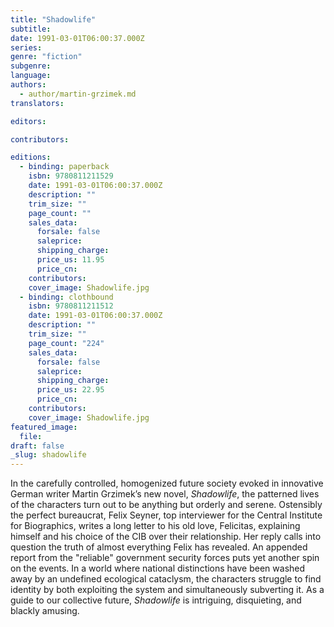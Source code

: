 ```yaml
---
title: "Shadowlife"
subtitle:
date: 1991-03-01T06:00:37.000Z
series:
genre: "fiction"
subgenre:
language:
authors:
  - author/martin-grzimek.md
translators:

editors:

contributors:

editions:
  - binding: paperback
    isbn: 9780811211529
    date: 1991-03-01T06:00:37.000Z
    description: ""
    trim_size: ""
    page_count: ""
    sales_data:
      forsale: false
      saleprice:
      shipping_charge:
      price_us: 11.95
      price_cn:
    contributors:
    cover_image: Shadowlife.jpg
  - binding: clothbound
    isbn: 9780811211512
    date: 1991-03-01T06:00:37.000Z
    description: ""
    trim_size: ""
    page_count: "224"
    sales_data:
      forsale: false
      saleprice:
      shipping_charge:
      price_us: 22.95
      price_cn:
    contributors:
    cover_image: Shadowlife.jpg
featured_image:
  file:
draft: false
_slug: shadowlife
---
```


In the carefully controlled, homogenized future society evoked in innovative German writer Martin Grzimek’s new novel, _Shadowlife_, the patterned lives of the characters turn out to be anything but orderly and serene. Ostensibly the perfect bureaucrat, Felix Seyner, top interviewer for the Central Institute for Biographics, writes a long letter to his old love, Felicitas, explaining himself and his choice of the CIB over their relationship. Her reply calls into question the truth of almost everything Felix has revealed. An appended report from the "reliable" government security forces puts yet another spin on the events. In a world where national distinctions have been washed away by an undefined ecological cataclysm, the characters struggle to find identity by both exploiting the system and simultaneously subverting it. As a guide to our collective future, _Shadowlife_ is intriguing, disquieting, and blackly amusing.

